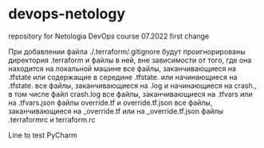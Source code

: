 # devops-netology
repository for Netologia DevOps course 07.2022
first change

При добавлении файла ./.terraform/.gitignore будут проигнорированы 
директория .terraform и файлы в ней, вне зависимости от того, где она находится на локальной машине
все файлы, заканчивающиеся на .tfstate или содержащие в середине .tfstate. или начинающиеся на .tfstate. 
все файлы, заканчивающиеся на .log и начинающиеся на crash., в том числе файл crash.log
все файлы, заканчивающиеся на .tfvars или на .tfvars.json
файлы override.tf и override.tf.json
все файлы, заканчивающиеся на _override.tf или на _override.tf.json
файлы .terraformrc и terraform.rc

Line to test PyCharm
